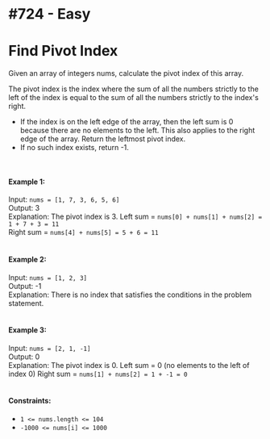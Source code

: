# #724 - Easy
# Find Pivot Index

Given an array of integers nums, calculate the pivot index of this array.

The pivot index is the index where the sum of all the numbers strictly to the left of the index is equal to the sum of all the numbers strictly to the index's right.
- If the index is on the left edge of the array, then the left sum is 0 because there are no elements to the left. This also applies to the right edge of the array.
Return the leftmost pivot index.
- If no such index exists, return -1.

<br/>

#### Example 1:

Input: `nums = [1, 7, 3, 6, 5, 6]`<br/>
Output: 3<br/>
Explanation:
The pivot index is 3.
Left sum = `nums[0] + nums[1] + nums[2] = 1 + 7 + 3 = 11`<br/>
Right sum = `nums[4] + nums[5] = 5 + 6 = 11`
<br/><br/>

#### Example 2:

Input: `nums = [1, 2, 3]`<br/>
Output: -1<br/>
Explanation:
There is no index that satisfies the conditions in the problem statement.
<br/><br/>

#### Example 3:

Input: `nums = [2, 1, -1]`<br/>
Output: 0<br/>
Explanation:
The pivot index is 0.
Left sum = 0 (no elements to the left of index 0)
Right sum = `nums[1] + nums[2] = 1 + -1 = 0`
<br/><br/>

#### Constraints:

- `1 <= nums.length <= 104`
- `-1000 <= nums[i] <= 1000`
